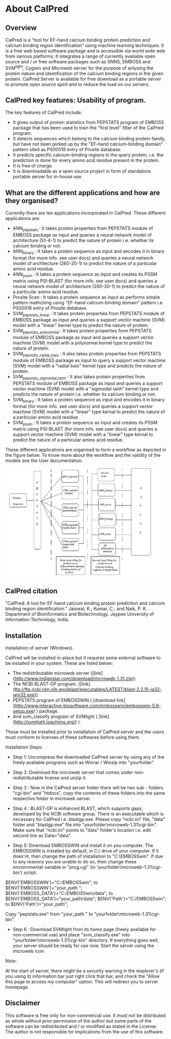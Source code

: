 # About CalPred

## Overview
 
CalPred is a "tool for EF-hand calcium binding protein prediction and calcium binding region identification" using machine learning techniques. It is a free web based software package and is accessible via world wide web from various platforms. It integrates a range of currently available open source and / or free software packages such as SNNS, EMBOSS and SVM<sup>light</sup>, Cygwin and Microweb server for the purpose of anlysing the protein nature and identification of the calcium binding regions in the given protein. CalPred Server is available for free download as a portable server to promote open source spirit and to reduce the load on our servers.


## CalPred key features: Usability of program.

The key features of CalPred include:

- It gives output of protein statistics from PEPSTATS program of EMBOSS package that has been used to train the "first level" filter of the CalPred program. 
- It detects sequences which belong to the calcium binding protein family, but have not been picked up by the "EF-hand calcium-binding domain" pattern sited as PS00018 entry of Prosite database. 
- It predicts specific calcium-binding regions in the query protein, i.e. the prediction is done for every amino acid residue present in the protein. 
- It is free of charge. 
- It is downloadable as a open source project in form of standalone portable server for in-house use.

## What are the different applications and how are they organised?

Currently there are ten applications incorporated in CalPred. These different applications are: 

- ANN<sub>pepstats</sub> : It takes protein properties from PEPSTATS module of EMBOSS package as input and queries a neural network model of architecture (51-4-1) to predict the nature of protein i.e. whether its calcium binding or not.
- ANN<sub>binary</sub> : It takes a protein sequence as input and encodes it in binary format (for more info. see user docs) and queries a neural network model of architecture (260-20-1) to predict the nature of a particular amino acid residue.
- ANN<sub>pssm</sub> : It takes a protein sequence as input and creates its PSSM matrix using PSI-BLAST (for more info. see user docs) and queries a neural network model of architecture (260-20-1) to predict the nature of a particular amino acid residue.
- Prosite Scan : It takes a protein sequence as input as performs simple pattern mathching using "EF-hand calcium-binding domain" pattern i.e. PS00018 entry of Prosite database.
 - SVM<sub>pepstats_linear</sub> : It takes protein properties from PEPSTATS module of EMBOSS package as input and queries a support vector machine (SVM) model with a "linear" kernel type to predict the nature of protein.
 - SVM<sub>pepstats_polynomial</sub> : It takes protein properties from PEPSTATS module of EMBOSS package as input and queries a support vector machine (SVM) model with a polynomial kernel type to predict the nature of protein.
 - SVM<sub>pepstats_radial_bais</sub> : It also takes protein properties from PEPSTATS module of EMBOSS package as input to query a support vector machine (SVM) model with a "radial bais" kernel type and predicts the nature of protein.
 - SVM<sub>pepstats_sigmoidal_tanh</sub> : It also takes protein properties from PEPSTATS module of EMBOSS package as input and queries a support vector machine (SVM) model with a "sigmoidal tanh" kernel type and predicts the nature of protein i.e. whether its calcium binding or not.
 - SVM<sub>binary</sub> : It takes a protein sequence as input and encodes it in binary format (for more info. see user docs) and queries a support vector machine (SVM) model with a "linear" type kernal to predict the nature of a particular amino acid residue.
 - SVM<sub>pssm</sub> : It takes a protein sequence as input and creates its PSSM matrix using PSI-BLAST (for more info. see user docs) and queries a support vector machine (SVM) model with a "linear" type kernal to predict the nature of a particular amino acid residue.

These different applications are organised to form a workflow as depicted in the figure below. To know more about the workflow and the validity of the models see the User documentation. 

![Calpred workflow](/images/model.JPG)

## CalPred citation

"CalPred: A tool for EF-hand calcium binding protein prediction and calcium binding region identification." Jaiswal, K.; Kumar, C.; and Naik, P. K. Department of Bioinformatics and Biotechnology. Jaypee University of Information Technology, India. 

## Installation

Installation of server (Windows).

CalPred will be installed in-place but it requires some external software to be installed in your system. These are listed below:

- The redistributable microweb server ([link] (http://www.indigostar.com/download/microweb-1.31.zip)).
- The NCBI BLAST-GP program. ([link] (ftp://ftp.ncbi.nlm.nih.gov/blast/executables/LATEST/blast-2.2.15-ia32-win32.exe)).
- PEPSTATS program of EMBOSSWIN ( [download link] (http://www.interactive-biosoftware.com/embosswin/embosswin-0.8-setup.exe) ) package.
- And svm_classify program of SVMlight ( [link] (http://svmlight.joachims.org/) ).

These must be installed prior to installation of CalPred server and the users must conform to licenses of these softwares before using them.

Installation Steps:

- Step 1: Uncompress the downloaded CalPred server by using any of the freely avaliable programs such as Winrar / Winzip into "yourfolder"

- Step 2: Download the microweb server that comes under non-redistributable license and unzip it.

- Step 3 : Now in the CalPred server folder there will be two sub - folders "cgi-bin" and "htdocs", copy the contents of these folders into the same respective folder in microweb server.

- Step 4 : BLAST-GP is enhanced BLAST, which supports gaps, developed by the NCBI software group. There is an executable which is necessary for CalPred i.e. blastgp.exe. Please copy "ncbi.ini" file, "data" folder and "blastgp.exe" file into "yourfolder\microweb-1.31\cgi-bin\". Make sure that "ncbi.ini" points to "data" folder's location i.e. edit second line as Data="data".

- Step 5: Download EMBOSSWIN and install it on you computer. The EMBOSSWIN is installed by default, in C:/ drive of your computer. If it does'nt, then change the path of installation to "C:\EMBOSSwin". If due to any reasons you are unable to do so, then change these enviornmental variable in "prog.cgi" (in 'yourfolder\microweb-1.31\cgi-bin\') script:

$ENV{'EMBOSSWIN'}="C:/EMBOSSwin"; to $ENV{'EMBOSSWIN'}="your_path ";
$ENV{'EMBOSS_DATA'}="C:/EMBOSSwin/data"; to $ENV{'EMBOSS_DATA'}="your_path/data";
$ENV{'Path'}="C:/EMBOSSwin"; to $ENV{'Path'}="your_path";

Copy "pepstats.exe" from "your_path " to "yourfolder\microweb-1.31\cgi-bin\".

- Step 6 : Download SVMlight from its home page (freely available for non-commercial use) and place "svm_classify.exe" into "yourfolder\microweb-1.31\cgi-bin\" directory. If everything goes well, your server should be ready for use now. Start the server using the microweb icon.

Note:

At the start of server, there might be a security warning in the iexplorer's (if you using it) information bar just right click that bar, and check the "Allow this page to access my computer" option. This will redirect you to server homepage.

## Disclaimer

This software is free only for non-commercial use. It must not be distributed as whole without prior permission of the author but some parts of the software can be redistributed and / or modified as stated in the License. The author is not responsible for implications from the use of this software.
